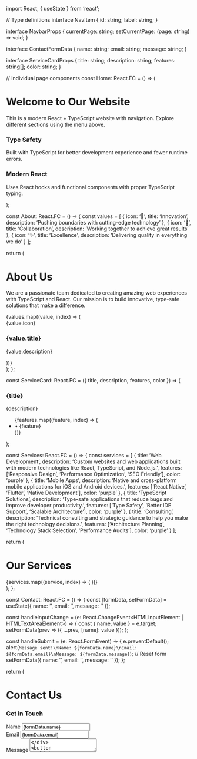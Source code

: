 import React, { useState } from ‘react’;

// Type definitions
interface NavItem {
id: string;
label: string;
}

interface NavbarProps {
currentPage: string;
setCurrentPage: (page: string) => void;
}

interface ContactFormData {
name: string;
email: string;
message: string;
}

interface ServiceCardProps {
title: string;
description: string;
features: string[];
color: string;
}

// Individual page components
const Home: React.FC = () => (

  <div className="min-h-screen bg-gradient-to-br from-blue-50 to-indigo-100 p-8">
    <div className="max-w-4xl mx-auto">
      <h1 className="text-4xl font-bold text-gray-800 mb-6">Welcome to Our Website</h1>
      <p className="text-lg text-gray-600 mb-8">
        This is a modern React + TypeScript website with navigation. Explore different sections using the menu above.
      </p>
      <div className="grid md:grid-cols-2 gap-6">
        <div className="bg-white p-6 rounded-lg shadow-md hover:shadow-lg transition-shadow">
          <h3 className="text-xl font-semibold mb-3 text-indigo-600">Type Safety</h3>
          <p className="text-gray-600">Built with TypeScript for better development experience and fewer runtime errors.</p>
        </div>
        <div className="bg-white p-6 rounded-lg shadow-md hover:shadow-lg transition-shadow">
          <h3 className="text-xl font-semibold mb-3 text-indigo-600">Modern React</h3>
          <p className="text-gray-600">Uses React hooks and functional components with proper TypeScript typing.</p>
        </div>
      </div>
    </div>
  </div>
);

const About: React.FC = () => {
const values = [
{ icon: ‘🚀’, title: ‘Innovation’, description: ‘Pushing boundaries with cutting-edge technology’ },
{ icon: ‘🤝’, title: ‘Collaboration’, description: ‘Working together to achieve great results’ },
{ icon: ‘✨’, title: ‘Excellence’, description: ‘Delivering quality in everything we do’ }
];

return (
<div className="min-h-screen bg-gradient-to-br from-green-50 to-emerald-100 p-8">
<div className="max-w-4xl mx-auto">
<h1 className="text-4xl font-bold text-gray-800 mb-6">About Us</h1>
<div className="bg-white p-8 rounded-lg shadow-md">
<p className="text-lg text-gray-600 mb-6">
We are a passionate team dedicated to creating amazing web experiences with TypeScript and React.
Our mission is to build innovative, type-safe solutions that make a difference.
</p>
<div className="grid md:grid-cols-3 gap-6 mt-8">
{values.map((value, index) => (
<div key={index} className="text-center">
<div className="w-16 h-16 bg-emerald-100 rounded-full flex items-center justify-center mx-auto mb-4">
<span className="text-2xl">{value.icon}</span>
</div>
<h3 className="font-semibold text-gray-800">{value.title}</h3>
<p className="text-sm text-gray-600 mt-2">{value.description}</p>
</div>
))}
</div>
</div>
</div>
</div>
);
};

const ServiceCard: React.FC<ServiceCardProps> = ({ title, description, features, color }) => (

  <div className="bg-white p-6 rounded-lg shadow-md hover:shadow-lg transition-shadow">
    <h3 className={`text-xl font-semibold mb-3 text-${color}-600`}>{title}</h3>
    <p className="text-gray-600 mb-4">{description}</p>
    <ul className="text-sm text-gray-500 space-y-1">
      {features.map((feature, index) => (
        <li key={index}>• {feature}</li>
      ))}
    </ul>
  </div>
);

const Services: React.FC = () => {
const services = [
{
title: ‘Web Development’,
description: ‘Custom websites and web applications built with modern technologies like React, TypeScript, and Node.js.’,
features: [‘Responsive Design’, ‘Performance Optimization’, ‘SEO Friendly’],
color: ‘purple’
},
{
title: ‘Mobile Apps’,
description: ‘Native and cross-platform mobile applications for iOS and Android devices.’,
features: [‘React Native’, ‘Flutter’, ‘Native Development’],
color: ‘purple’
},
{
title: ‘TypeScript Solutions’,
description: ‘Type-safe applications that reduce bugs and improve developer productivity.’,
features: [‘Type Safety’, ‘Better IDE Support’, ‘Scalable Architecture’],
color: ‘purple’
},
{
title: ‘Consulting’,
description: ‘Technical consulting and strategic guidance to help you make the right technology decisions.’,
features: [‘Architecture Planning’, ‘Technology Stack Selection’, ‘Performance Audits’],
color: ‘purple’
}
];

return (
<div className="min-h-screen bg-gradient-to-br from-purple-50 to-pink-100 p-8">
<div className="max-w-4xl mx-auto">
<h1 className="text-4xl font-bold text-gray-800 mb-6">Our Services</h1>
<div className="grid md:grid-cols-2 gap-6">
{services.map((service, index) => (
<ServiceCard
key={index}
title={service.title}
description={service.description}
features={service.features}
color={service.color}
/>
))}
</div>
</div>
</div>
);
};

const Contact: React.FC = () => {
const [formData, setFormData] = useState<ContactFormData>({
name: ‘’,
email: ‘’,
message: ‘’
});

const handleInputChange = (e: React.ChangeEvent<HTMLInputElement | HTMLTextAreaElement>) => {
const { name, value } = e.target;
setFormData(prev => ({
…prev,
[name]: value
}));
};

const handleSubmit = (e: React.FormEvent) => {
e.preventDefault();
alert(`Message sent!\nName: ${formData.name}\nEmail: ${formData.email}\nMessage: ${formData.message}`);
// Reset form
setFormData({ name: ‘’, email: ‘’, message: ‘’ });
};

return (
<div className="min-h-screen bg-gradient-to-br from-orange-50 to-red-100 p-8">
<div className="max-w-4xl mx-auto">
<h1 className="text-4xl font-bold text-gray-800 mb-6">Contact Us</h1>
<div className="grid md:grid-cols-2 gap-8">
<div className="bg-white p-8 rounded-lg shadow-md">
<h3 className="text-xl font-semibold mb-6 text-orange-600">Get in Touch</h3>
<div className="space-y-4">
<div>
<label className="block text-sm font-medium text-gray-700 mb-2">Name</label>
<input 
type="text"
name="name"
value={formData.name}
onChange={handleInputChange}
className="w-full px-3 py-2 border border-gray-300 rounded-md focus:outline-none focus:ring-2 focus:ring-orange-500"
placeholder="Your name"
required
/>
</div>
<div>
<label className="block text-sm font-medium text-gray-700 mb-2">Email</label>
<input 
type="email"
name="email"
value={formData.email}
onChange={handleInputChange}
className="w-full px-3 py-2 border border-gray-300 rounded-md focus:outline-none focus:ring-2 focus:ring-orange-500"
placeholder="your@email.com"
required
/>
</div>
<div>
<label className="block text-sm font-medium text-gray-700 mb-2">Message</label>
<textarea 
name="message"
value={formData.message}
onChange={handleInputChange}
rows={4}
className="w-full px-3 py-2 border border-gray-300 rounded-md focus:outline-none focus:ring-2 focus:ring-orange-500"
placeholder="Your message here..."
required
/>
</div>
<button 
onClick={handleSubmit}
type="submit"
className="w-full bg-orange-600 text-white py-2 px-4 rounded-md hover:bg-orange-700 transition-colors"
>
Send Message
</button>
</div>
</div>
<div className="bg-white p-8 rounded-lg shadow-md">
<h3 className="text-xl font-semibold mb-6 text-orange-600">Contact Information</h3>
<div className="space-y-4">
<div className="flex items-center">
<span className="text-2xl mr-4">📧</span>
<div>
<p className="font-medium">Email</p>
<p className="text-gray-600">hello@example.com</p>
</div>
</div>
<div className="flex items-center">
<span className="text-2xl mr-4">📞</span>
<div>
<p className="font-medium">Phone</p>
<p className="text-gray-600">+1 (555) 123-4567</p>
</div>
</div>
<div className="flex items-center">
<span className="text-2xl mr-4">📍</span>
<div>
<p className="font-medium">Address</p>
<p className="text-gray-600">123 Main Street<br />City, State 12345</p>
</div>
</div>
</div>
</div>
</div>
</div>
</div>
);
};

// Navigation component
const Navbar: React.FC<NavbarProps> = ({ currentPage, setCurrentPage }) => {
const [isMobileMenuOpen, setIsMobileMenuOpen] = useState<boolean>(false);

const navItems: NavItem[] = [
{ id: ‘home’, label: ‘Home’ },
{ id: ‘about’, label: ‘About’ },
{ id: ‘services’, label: ‘Services’ },
{ id: ‘contact’, label: ‘Contact’ }
];

const handleNavClick = (pageId: string): void => {
setCurrentPage(pageId);
setIsMobileMenuOpen(false);
};

return (
<nav className="bg-white shadow-lg sticky top-0 z-50">
<div className="max-w-6xl mx-auto px-4">
<div className="flex justify-between items-center py-4">
{/* Logo */}
<button
onClick={() => handleNavClick(‘home’)}
className=“text-2xl font-bold text-indigo-600 hover:text-indigo-700 transition-colors”
>
TypeScript Site
</button>

```
      {/* Desktop Navigation Links */}
      <div className="hidden md:flex space-x-8">
        {navItems.map((item) => (
          <button
            key={item.id}
            onClick={() => handleNavClick(item.id)}
            className={`px-3 py-2 rounded-md text-sm font-medium transition-colors ${
              currentPage === item.id
                ? 'bg-indigo-100 text-indigo-700'
                : 'text-gray-700 hover:text-indigo-600 hover:bg-gray-50'
            }`}
          >
            {item.label}
          </button>
        ))}
      </div>
      
      {/* Mobile menu button */}
      <div className="md:hidden">
        <button 
          onClick={() => setIsMobileMenuOpen(!isMobileMenuOpen)}
          className="text-gray-700 hover:text-indigo-600 focus:outline-none"
        >
          <svg className="w-6 h-6" fill="none" stroke="currentColor" viewBox="0 0 24 24">
            <path strokeLinecap="round" strokeLinejoin="round" strokeWidth={2} d="M4 6h16M4 12h16M4 18h16" />
          </svg>
        </button>
      </div>
    </div>
    
    {/* Mobile menu */}
    {isMobileMenuOpen && (
      <div className="md:hidden">
        <div className="px-2 pt-2 pb-3 space-y-1 sm:px-3 bg-gray-50">
          {navItems.map((item) => (
            <button
              key={item.id}
              onClick={() => handleNavClick(item.id)}
              className={`block px-3 py-2 rounded-md text-base font-medium w-full text-left transition-colors ${
                currentPage === item.id
                  ? 'bg-indigo-100 text-indigo-700'
                  : 'text-gray-700 hover:text-indigo-600 hover:bg-gray-100'
              }`}
            >
              {item.label}
            </button>
          ))}
        </div>
      </div>
    )}
  </div>
</nav>
```

);
};

// Main App component
const App: React.FC = () => {
const [currentPage, setCurrentPage] = useState<string>(‘home’);

const renderPage = (): JSX.Element => {
switch(currentPage) {
case ‘home’:
return <Home />;
case ‘about’:
return <About />;
case ‘services’:
return <Services />;
case ‘contact’:
return <Contact />;
default:
return <Home />;
}
};

return (
<div className="min-h-screen bg-gray-50">
<Navbar currentPage={currentPage} setCurrentPage={setCurrentPage} />
{renderPage()}
</div>
);
};

export default App;

